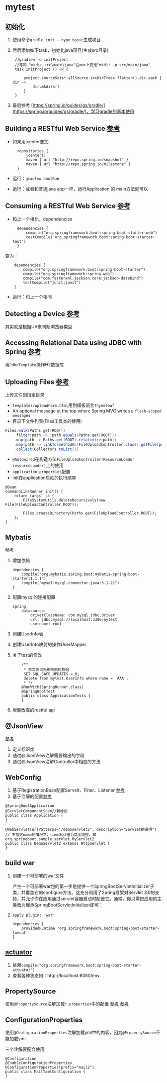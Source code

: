 # mytest

## 初始化
1. 使用命令`gradle init --type basic`生成项目
1. 然后添加如下task，初始化java项目(生成src目录)

		//gradlew -q initProject
		//等同 "mkdir src\main\java"在mac上要是"mkdir -p src/main/java"
		task initProject () << {
		
			project.sourceSets*.allSource.srcDirTrees.flatten().dir.each { dir ->
				dir.mkdirs()
			}
		}
1. 最后参考 [https://spring.io/guides/gs/gradle/](https://spring.io/guides/gs/gradle/)，学习gradle的基本使用


## Building a RESTful Web Service [参考](https://spring.io/guides/gs/rest-service/)

- 如果用jcenter要加

	    repositories {
	        jcenter()
	        maven { url "http://repo.spring.io/snapshot" }
	        maven { url "http://repo.spring.io/milestone" }
	    }

- 运行：`gradlew bootRun`
- 运行：或者和普通java app一样，运行Application 的 main方法就可以


## Consuming a RESTful Web Service [参考](https://spring.io/guides/gs/consuming-rest/)

- 和上一个相比，dependencies

		dependencies {
		    compile("org.springframework.boot:spring-boot-starter-web")
		    testCompile('org.springframework.boot:spring-boot-starter-test')
		}
变为：

		dependencies {
		    compile("org.springframework.boot:spring-boot-starter")
		    compile("org.springframework:spring-web")
		    compile("com.fasterxml.jackson.core:jackson-databind")
		    testCompile("junit:junit")
		}

- 运行：和上一个相同


## Detecting a Device [参考](https://spring.io/guides/gs/device-detection/)

其实就是根据UA来判断浏览器类型


## Accessing Relational Data using JDBC with Spring [参考](https://spring.io/guides/gs/relational-data-access/)

用`JdbcTemplate`操作H2数据库


## Uploading Files [参考](https://spring.io/guides/gs/uploading-files/)

上传文件到指定目录

- `templates/uploadForm.html`用到模板语言`Thymeleaf`
- An optional message at the top where Spring MVC writes a `flash-scoped messages`
- 目录下文件列表(Files工具类的使用)
```java
Files.walk(Paths.get(ROOT))
	.filter(path -> !path.equals(Paths.get(ROOT)))
	.map(path -> Paths.get(ROOT).relativize(path))
	.map(path -> linkTo(methodOn(FileUploadController.class).getFile(path.toString())).withRel(path.toString()))
	.collect(Collectors.toList())
```	
- `@Autowired`在构造方法`FileUploadController(ResourceLoader resourceLoader)`上的使用
- `application.properties`配置
- init在application启动的执行顺序

```
@Bean
CommandLineRunner init() {
	return (args) -> {
        FileSystemUtils.deleteRecursively(new File(FileUploadController.ROOT));

        Files.createDirectory(Paths.get(FileUploadController.ROOT));
	};
}
```	
## Mybatis
[参考](http://blog.didispace.com/springbootmybatis/)

1. 增加依赖

	```
	dependencies {
 	    compile("org.mybatis.spring.boot:mybatis-spring-boot-starter:1.1.1")
    	compile("mysql:mysql-connector-java:5.1.21")
	}
	```
1. 配置mysql的连接配置

	```
	spring:
    	datasource:
        	driverClassName: com.mysql.jdbc.Driver
        	url: jdbc:mysql://localhost:3306/mytest
        	username: root
	```
1. 创建UserInfo表
2. 创建UserInfo映射的操作UserMapper
3. 关于test的修改

	```
        /**
         * 再次测试先删除旧的数据
         SET SQL_SAFE_UPDATES = 0;
         delete from mytest.UserInfo where name = 'AAA';
         * */
        @RunWith(SpringRunner.class)
        @SpringBootTest
        public class ApplicationTests {
        }
    ```
1. 增删改查的restful api
## @JsonView
[参考](http://www.jianshu.com/p/633d83dd303b)

1. 定义标识类
2. 通过@JsonView注解需要输出的字段
3. 通过@JsonView注解Controllor中相应的方法


## WebConfig


1. 基于RegistrationBean配置Servelt、Filter、Listener [参考](http://www.tianshouzhi.com/api/tutorials/springboot/89)
2. 基于注解的配置[参考](http://blog.csdn.net/catoop/article/details/50501686)
	
```
@SpringBootApplication
@ServletComponentScan//新增加
public class Application {
}
```
```
@WebServlet(urlPatterns="/demoservlet2", description="Servlet的说明") // 不指定name的情况下，name默认值为类全路径，即org.springboot.sample.servlet.MyServlet2
public class DemoServlet2 extends HttpServlet {
}
```

## build war


1. 创建一个可部署的war文件

	产生一个可部署war包的第一步是提供一个SpringBootServletInitializer子类，并覆盖它的configure方法。这充分利用了Spring框架对Servlet 3.0的支持，并允许你在应用通过servlet容器启动时配置它。通常，你只需把应用的主类改为继承SpringBootServletInitializer即可：
1. `apply plugin: 'war'`

	```
	dependencies {
    	providedRuntime 'org.springframework.boot:spring-boot-starter-tomcat'
	}
	```
	
## [actuator](http://www.jianshu.com/p/734519d3c383)
1. 依赖`compile("org.springframework.boot:spring-boot-starter-actuator")`
2. 查看各种状态如：http://localhost:8080/env

## PropertySource
使用`@PropertySource`注解加载`*.properties`中的配置
[参考](http://wenrisheng.iteye.com/blog/2231807)
[参考](http://9leg.com/spring/2015/02/12/spring-propertysource-value-annotations-example.html)

## ConfigurationProperties
使用`@ConfigurationProperties`注解加载yml中的内容，因为`@PropertySource`不能加载yml

三个注解要配合使用

```
@Configuration
@EnableConfigurationProperties
@ConfigurationProperties(prefix="mail2")
public class MailYamlConfiguration {
}
```
